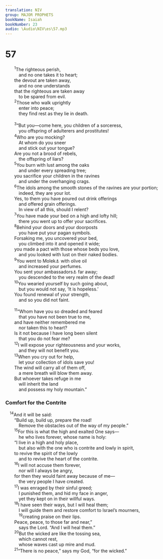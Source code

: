 ```yaml
---
translation: NIV
group: MAJOR PROPHETS
bookName: Isaiah 
bookNumber: 23
audio: \Audio\NIV\es\57.mp3
---
```


<div class="title"><h1>57</h1></div>
<span class="verse es_57_1">  <sup>1</sup>The righteous perish, <br/>   and no one takes it to heart; <br/>  the devout are taken away, <br/>   and no one understands <br/>  that the righteous are taken away <br/>   to be spared from evil. <br/></span>
<span class="verse es_57_2">  <sup>2</sup>Those who walk uprightly <br/>   enter into peace; <br/>   they find rest as they lie in death. <br/><br/></span>
<span class="verse es_57_3">  <sup>3</sup>“But you—come here, you children of a sorceress, <br/>   you offspring of adulterers and prostitutes! <br/></span>
<span class="verse es_57_4">  <sup>4</sup>Who are you mocking? <br/>   At whom do you sneer <br/>   and stick out your tongue? <br/>  Are you not a brood of rebels, <br/>   the offspring of liars? <br/></span>
<span class="verse es_57_5">  <sup>5</sup>You burn with lust among the oaks <br/>   and under every spreading tree; <br/>  you sacrifice your children in the ravines <br/>   and under the overhanging crags. <br/></span>
<span class="verse es_57_6">  <sup>6</sup>The idols among the smooth stones of the ravines are your portion; <br/>   indeed, they are your lot. <br/>  Yes, to them you have poured out drink offerings <br/>   and offered grain offerings. <br/>   In view of all this, should I relent? <br/></span>
<span class="verse es_57_7">  <sup>7</sup>You have made your bed on a high and lofty hill; <br/>   there you went up to offer your sacrifices. <br/></span>
<span class="verse es_57_8">  <sup>8</sup>Behind your doors and your doorposts <br/>   you have put your pagan symbols. <br/>  Forsaking me, you uncovered your bed, <br/>   you climbed into it and opened it wide; <br/>  you made a pact with those whose beds you love, <br/>   and you looked with lust on their naked bodies. <br/></span>
<span class="verse es_57_9">  <sup>9</sup>You went to Molek<a data-toggle="tooltip" data-placement="bottom" title="Or to the king">⚓</a> with olive oil <br/>   and increased your perfumes. <br/>  You sent your ambassadors<a data-toggle="tooltip" data-placement="bottom" title="Or idols">⚓</a> far away; <br/>   you descended to the very realm of the dead! <br/></span>
<span class="verse es_57_10">  <sup>10</sup>You wearied yourself by such going about, <br/>   but you would not say, ‘It is hopeless.’ <br/>  You found renewal of your strength, <br/>   and so you did not faint. <br/><br/></span>
<span class="verse es_57_11">  <sup>11</sup>“Whom have you so dreaded and feared <br/>   that you have not been true to me, <br/>  and have neither remembered me <br/>   nor taken this to heart? <br/>  Is it not because I have long been silent <br/>   that you do not fear me? <br/></span>
<span class="verse es_57_12">  <sup>12</sup>I will expose your righteousness and your works, <br/>   and they will not benefit you. <br/></span>
<span class="verse es_57_13">  <sup>13</sup>When you cry out for help, <br/>   let your collection of idols save you! <br/>  The wind will carry all of them off, <br/>   a mere breath will blow them away. <br/>  But whoever takes refuge in me <br/>   will inherit the land <br/>   and possess my holy mountain.” <br/></span>
<div class="title"><h3>Comfort for the Contrite </h3></div>
<span class="verse es_57_14"> <sup>14</sup>And it will be said: <br/>  “Build up, build up, prepare the road! <br/>   Remove the obstacles out of the way of my people.” <br/></span>
<span class="verse es_57_15">  <sup>15</sup>For this is what the high and exalted One says— <br/>   he who lives forever, whose name is holy: <br/>  “I live in a high and holy place, <br/>   but also with the one who is contrite and lowly in spirit, <br/>  to revive the spirit of the lowly <br/>   and to revive the heart of the contrite. <br/></span>
<span class="verse es_57_16">  <sup>16</sup>I will not accuse them forever, <br/>   nor will I always be angry, <br/>  for then they would faint away because of me— <br/>   the very people I have created. <br/></span>
<span class="verse es_57_17">  <sup>17</sup>I was enraged by their sinful greed; <br/>   I punished them, and hid my face in anger, <br/>   yet they kept on in their willful ways. <br/></span>
<span class="verse es_57_18">  <sup>18</sup>I have seen their ways, but I will heal them; <br/>   I will guide them and restore comfort to Israel’s mourners, <br/></span>
<span class="verse es_57_19">   <sup>19</sup>creating praise on their lips. <br/>  Peace, peace, to those far and near,” <br/>   says the Lord. “And I will heal them.” <br/></span>
<span class="verse es_57_20">  <sup>20</sup>But the wicked are like the tossing sea, <br/>   which cannot rest, <br/>   whose waves cast up mire and mud. <br/></span>
<span class="verse es_57_21">  <sup>21</sup>“There is no peace,” says my God, “for the wicked.” <br/></span>
